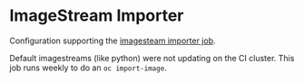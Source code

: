 # ImageStream Importer

Configuration supporting the [imagesteam importer job](https://prow.svc.ci.openshift.org/?job=periodic-imagestream-importer).

Default imagestreams (like python) were not updating on the CI cluster. This job runs weekly to do an `oc import-image`.